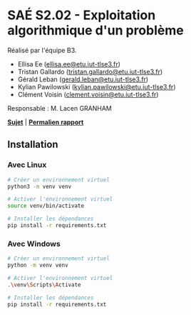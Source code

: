 # SAÉ S2.02 - Exploitation algorithmique d'un problème

Réalisé par l'équipe B3.

- Ellisa Ee (ellisa.ee@etu.iut-tlse3.fr)
- Tristan Gallardo (tristan.gallardo@etu.iut-tlse3.fr)
- Gérald Leban (gerald.leban@etu.iut-tlse3.fr)
- Kylian Pawilowski (kylian.pawilowski@etu.iut-tlse3.fr)
- Clément Voisin (clement.voisin@etu.iut-tlse3.fr)

Responsable : M. Lacen GRANHAM

**[Sujet](/Sujet.pdf)** | **[Permalien rapport](/Rapport_de_S202)**

## Installation

### Avec Linux

```bash
# Créer un environnement virtuel
python3 -m venv venv

# Activer l'environnement virtuel
source venv/bin/activate

# Installer les dépendances
pip install -r requirements.txt
```

### Avec Windows

```bash
# Créer un environnement virtuel
python -m venv venv

# Activer l'environnement virtuel
.\venv\Scripts\Activate

# Installer les dépendances
pip install -r requirements.txt
```
